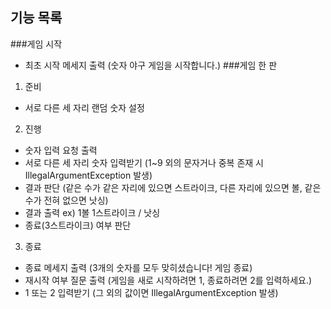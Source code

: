 ## 기능 목록
###게임 시작
* 최초 시작 메세지 출력 (숫자 야구 게임을 시작합니다.)
###게임 한 판
1. 준비
* 서로 다른 세 자리 랜덤 숫자 설정
2. 진행
* 숫자 입력 요청 출력
* 서로 다른 세 자리 숫자 입력받기 (1~9 외의 문자거나 중복 존재 시 IllegalArgumentException 발생)
* 결과 판단 (같은 수가 같은 자리에 있으면 스트라이크, 다른 자리에 있으면 볼, 같은 수가 전혀 없으면 낫싱)
* 결과 출력 ex) 1볼 1스트라이크 / 낫싱
* 종료(3스트라이크) 여부 판단
3. 종료
* 종료 메세지 출력 (3개의 숫자를 모두 맞히셨습니다! 게임 종료)
* 재시작 여부 질문 출력 (게임을 새로 시작하려면 1, 종료하려면 2를 입력하세요.)
* 1 또는 2 입력받기 (그 외의 값이면 IllegalArgumentException 발생)